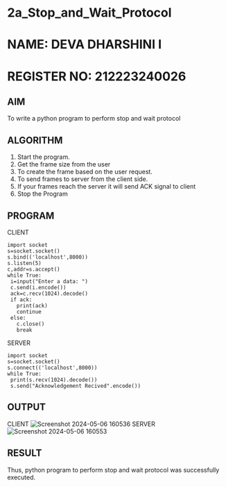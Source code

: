# 2a_Stop_and_Wait_Protocol
# NAME: DEVA DHARSHINI I

# REGISTER NO: 212223240026
## AIM 
To write a python program to perform stop and wait protocol
## ALGORITHM
1. Start the program.
2. Get the frame size from the user
3. To create the frame based on the user request.
4. To send frames to server from the client side.
5. If your frames reach the server it will send ACK signal to client
6. Stop the Program
## PROGRAM
CLIENT
```
import socket
s=socket.socket()
s.bind(('localhost',8000))
s.listen(5)
c,addr=s.accept()
while True:
 i=input("Enter a data: ")
 c.send(i.encode())
 ack=c.recv(1024).decode()
 if ack:
   print(ack)
   continue
 else:
   c.close()
   break
```
SERVER
```
import socket
s=socket.socket()
s.connect(('localhost',8000))
while True:
 print(s.recv(1024).decode())
 s.send("Acknowledgement Recived".encode())
```
## OUTPUT
CLIENT
![Screenshot 2024-05-06 160536](https://github.com/deesk13/2a_Stop_and_Wait_Protocol/assets/150927063/d81aaa33-a8b5-48c0-b2ea-4d963caea3a9)
SERVER
![Screenshot 2024-05-06 160553](https://github.com/deesk13/2a_Stop_and_Wait_Protocol/assets/150927063/31c35a01-5886-44e1-8462-d89f977582a9)

## RESULT
Thus, python program to perform stop and wait protocol was successfully executed.
